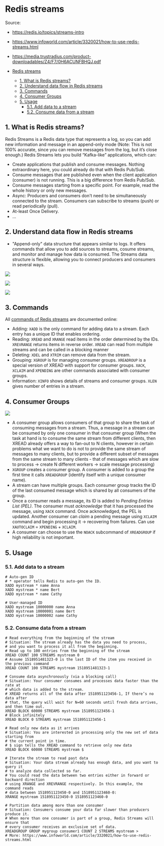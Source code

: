 # Redis streams

Source:

- <https://redis.io/topics/streams-intro>
- <https://www.infoworld.com/article/3320021/how-to-use-redis-streams.html>
- <https://media.trustradius.com/product-downloadables/Z4/F7/0H6ACUNFBHQJ.pdf>

- [Redis streams](#redis-streams)
  - [1. What is Redis streams?](#1-what-is-redis-streams)
  - [2. Understand data flow in Redis streams](#2-understand-data-flow-in-redis-streams)
  - [3. Commands](#3-commands)
  - [4. Consumer Groups](#4-consumer-groups)
  - [5. Usage](#5-usage)
    - [5.1. Add data to a stream](#51-add-data-to-a-stream)
    - [5.2. Consume data from a stream](#52-consume-data-from-a-stream)

## 1. What is Redis streams?

Redis Streams is a Redis data type that represents a log, so you can add new information and message in an append-only mode (Note: This is not 100% accurate, since you can remove messages from the log, but it’s close enough.)  Redis Streams lets you build “Kafka-like” applications, which can:

- Create applications that publish and consume messages. Nothing extraordinary here, you could already do that with Redis Pub/Sub.
- Consume messages that are published even when the client application (consumer) is not running. This is a big difference from Redis Pub/Sub.
- Consume messages starting from a specific point. For example, read the whole history or only new messages.
- Async: Producers and consumers don't need to be simultaneously connected to the stream. Consumers can subscribe to streams (push) or read periodically (pull).
- At-least Once Delivery.
- ...

## 2. Understand data flow in Redis streams

- "Append-only" data structure that appears similar to logs. It offers commands that allow you to add sources to streams, cosume streams, and monitor and manage how data is consumed. The Streams data structure is flexible, allowing you to connect producers and consumers in several ways.

![](https://images.idgesg.net/images/article/2018/11/redis-streams-figure-1-100779767-large.jpg?auto=webp)

![](https://images.idgesg.net/images/article/2018/11/redis-streams-figure-2-100779768-large.jpg?auto=webp)

![](https://images.idgesg.net/images/article/2018/11/redis-streams-figure-3-100779769-large.jpg?auto=webp)

## 3. Commands

All [commands of Redis streams](https://redis.io/commands#stream) are documented online:

- Adding: `XADD` is the only command for adding data to a stream. Each entry has a unique ID that enables ordering.
- Reading: `XREAD` and `XRANGE` read items in the order determined by the IDs. `XREVRANGE` returns items in reverse order. `XREAD` can read from multiple streams and can be called in a blocking manner
- Deleting: `XDEL` and `XTRIM` can remove data from the stream.
- Grouping: `XGROUP` is for managing consumer groups. `XREADROUP` is a special version of XREAD with support for consumer groups. `XACK`, `XCLAIM` and `XPENDING` are other commands associated with consumer groups.
- Information: `XINFO` shows details of streams and consumer groups. `XLEN` gives number of entries in a stream.

## 4. Consumer Groups

![](https://devopedia.org/images/article/229/8887.1571235190.png)

- A consumer group allows consumers of that group to share the task of consuming messages from a stream. Thus, a message in a stream can be consumed by only one consumer in that consumer group (When the task at hand is to consume the same stream from different clients, then XREAD already offers a way to fan-out to N clients, however in certain problems what we want to do is not to provide the same stream of messages to many clients, but to provide a different subset of messages from the same stream to many clients - that of messages which are slow to process -> create N different workers -> scale message processing)
- `XGROUP` creates a consumer group. A consumer is added to a group the first time it calls `XREADGROUP` (identify itself with a unique consumer name).
- A stream can have multiple groups. Each consumer group tracks the ID of the last consumed message which is shared by all consumers of the group.
- Once a consumer reads a message, its ID is added to *Pending Entries List (PEL)*. The consumer must *acknowledge* that it has processed the message, using `XACK` command. Once acknowledged, the PEL is updated. Another consumer can *claim* a pending message using `XCLAIM` command and begin processing it -> recovering from failures. Can use `XAUTOCLAIM` = `XPENDING` + `XCLAIM`.
- A consumer can choose to use the `NOACK` subcommand of `XREADGROUP` if high reliability is not important.

## 5. Usage

### 5.1. Add data to a stream

```
# Auto-gen ID
# * operator tells Redis to auto-gen the ID.
XADD mystream * name Anna
XADD mystream * name Bert
XADD mystream * name Cathy

# User-managed ID
XADD mystream 10000000 name Anna
XADD mystream 10000001 name Bert
XADD mystream 10000002 name Cathy
```

### 5.2. Consume data from a stream

```
# Read everything from the beginning of the stream
# Situation: The stream already has the data you need to process,
# and you want to process it all from the beginning.
# Read up to 100 entries from the beginning of the stream
XREAD COUNT 100 STREAMS mystream 0
# Assume 1518951481323-0 is the last ID of the item you received in the previous command
XREAD COUNT 100 STREAMS mystream 1518951481323-1

# Consume data asynchronously (via a blocking call)
# Situation: Your consumer consumes and processes data faster than the rate at
# which data is added to the stream.
# XREAD returns all of the data after 1518951123456-1, If there’s no data after
# that, the query will wait for N=60 seconds until fresh data arrives, and then time out.
XREAD BLOCK 60000 STREAMS mystream 1518951123456-1
# Block infinitely
XREAD BLOCK 0 STREAMS mystream 1518951123456-1

# Read only new data as it arrives
# Situation: You are interested in processing only the new set of data starting from
# the current point in time.
# $ sign tells the XREAD command to retrieve only new data
XREAD BLOCK 60000 STREAMS mystream $

# Iterate the stream to read past data
# Situation: Your data stream already has enough data, and you want to query it
# to analyze data collected so far.
# You could read the data between two entries either in forward or backward direction
# using XRANGE and XREVRANGE respectively. In this example, the command reads
# data between 1518951123450-0 and 1518951123460-0:
XRANGE mystream 1518951123450-0 1518951123460-0

# Partition data among more than one consumer
# Situation: Consumers consume your data far slower than producers produce it.
# When more than one consumer is part of a group, Redis Streams will ensure that
# every consumer receives an exclusive set of data.
XREADGROUP GROUP mygroup consumer1 COUNT 2 STREAMS mystream >
# More: https://www.infoworld.com/article/3320021/how-to-use-redis-streams.html
```
